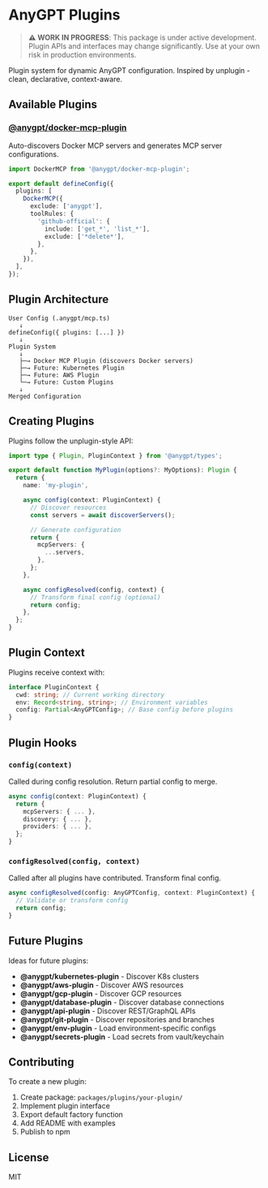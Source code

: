 # AnyGPT Plugins

> **⚠️ WORK IN PROGRESS**: This package is under active development. Plugin APIs and interfaces may change significantly. Use at your own risk in production environments.

Plugin system for dynamic AnyGPT configuration. Inspired by unplugin - clean, declarative, context-aware.

## Available Plugins

### [@anygpt/docker-mcp-plugin](./docker-mcp)

Auto-discovers Docker MCP servers and generates MCP server configurations.

```typescript
import DockerMCP from '@anygpt/docker-mcp-plugin';

export default defineConfig({
  plugins: [
    DockerMCP({
      exclude: ['anygpt'],
      toolRules: {
        'github-official': {
          include: ['get_*', 'list_*'],
          exclude: ['*delete*'],
        },
      },
    }),
  ],
});
```

## Plugin Architecture

```
User Config (.anygpt/mcp.ts)
   ↓
defineConfig({ plugins: [...] })
   ↓
Plugin System
   ↓
   ├─→ Docker MCP Plugin (discovers Docker servers)
   ├─→ Future: Kubernetes Plugin
   ├─→ Future: AWS Plugin
   └─→ Future: Custom Plugins
   ↓
Merged Configuration
```

## Creating Plugins

Plugins follow the unplugin-style API:

```typescript
import type { Plugin, PluginContext } from '@anygpt/types';

export default function MyPlugin(options?: MyOptions): Plugin {
  return {
    name: 'my-plugin',

    async config(context: PluginContext) {
      // Discover resources
      const servers = await discoverServers();

      // Generate configuration
      return {
        mcpServers: {
          ...servers,
        },
      };
    },

    async configResolved(config, context) {
      // Transform final config (optional)
      return config;
    },
  };
}
```

## Plugin Context

Plugins receive context with:

```typescript
interface PluginContext {
  cwd: string; // Current working directory
  env: Record<string, string>; // Environment variables
  config: Partial<AnyGPTConfig>; // Base config before plugins
}
```

## Plugin Hooks

### `config(context)`

Called during config resolution. Return partial config to merge.

```typescript
async config(context: PluginContext) {
  return {
    mcpServers: { ... },
    discovery: { ... },
    providers: { ... },
  };
}
```

### `configResolved(config, context)`

Called after all plugins have contributed. Transform final config.

```typescript
async configResolved(config: AnyGPTConfig, context: PluginContext) {
  // Validate or transform config
  return config;
}
```

## Future Plugins

Ideas for future plugins:

- **@anygpt/kubernetes-plugin** - Discover K8s clusters
- **@anygpt/aws-plugin** - Discover AWS resources
- **@anygpt/gcp-plugin** - Discover GCP resources
- **@anygpt/database-plugin** - Discover database connections
- **@anygpt/api-plugin** - Discover REST/GraphQL APIs
- **@anygpt/git-plugin** - Discover repositories and branches
- **@anygpt/env-plugin** - Load environment-specific configs
- **@anygpt/secrets-plugin** - Load secrets from vault/keychain

## Contributing

To create a new plugin:

1. Create package: `packages/plugins/your-plugin/`
2. Implement plugin interface
3. Export default factory function
4. Add README with examples
5. Publish to npm

## License

MIT

